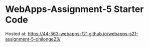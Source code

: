 # WebApps-Assignment-5 Starter Code
Hosted at; https://44-563-webapps-f21.github.io/webapps-s21-assignment-5-ohilonge23/
